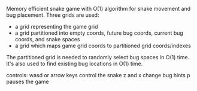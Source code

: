 Memory efficient snake game with O(1) algorithm for snake movement and bug placement.
Three grids are used:
- a grid representing the game grid
- a grid partitioned into empty coords, future bug coords, current bug coords, and snake spaces
- a grid which maps game grid coords to partitioned grid coords/indexes

The partitioned grid is needed to randomly select bug spaces in O(1) time.
It's also used to find existing bug locations in O(1) time.

controls:
wasd or arrow keys control the snake
z and x change bug hints
p pauses the game

